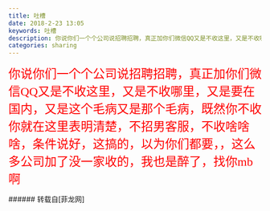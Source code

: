 ```yaml
---
title: 吐槽
date: 2018-2-23 13:05
keywords: 吐槽
description: 你说你们一个个公司说招聘招聘，真正加你们微信QQ又是不收这里，又是不收哪里，又是要在国内，又是这个毛病又是那个毛病，既然你不收你就在这里表明清楚，不招男客服，不收啥啥啥，条件说好，这搞的，以为你们都要，，这么多公司加了没一家收的，我也是醉了，找你mb啊
categories: sharing
---
```

<td class="t_f" id="postmessage_1154558">

<font face="微软雅黑"><font size="5"><font color="#ff0000">你说你们一个个公司说招聘招聘，真正加你们微信QQ又是不收这里，又是不收哪里，又是要在国内，又是这个毛病又是那个毛病，既然你不收你就在这里表明清楚，不招男客服，不收啥啥啥，条件说好，这搞的，以为你们都要，，这么多公司加了没一家收的，我也是醉了，找你mb啊</font></font></font><br/>
</td>
###### 转载自[菲龙网]